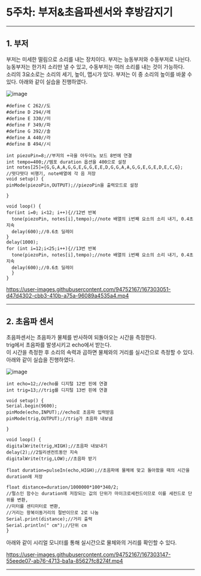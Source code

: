 # 5주차: 부저&초음파센서와 후방감지기
---------
## 1. 부저
부저는 미세한 떨림으로 소리를 내는 장치이다. 부저는 능동부저와 수동부저로 나뉜다.    
능동부저는 한가지 소리만 낼 수 있고, 수동부저는 여러 소리를 내는 것이 가능하다.   
소리의 3요소로는 소리의 세기, 높이, 맵시가 있다. 부저는 이 중 소리의 높이를 바꿀 수 있다.
아래와 같이 실습을 진행하였다.   

![image](https://user-images.githubusercontent.com/94752167/167303021-8cea3afd-4730-42c2-8892-508435c951b6.png)
     
```
#define C 262//도
#define D 294//레
#define E 330//미
#define F 349//파
#define G 392//솔
#define A 440//라
#define B 494//시

int piezoPin=8;//부저의 +극을 아두이노 보드 8번에 연결
int tempo=400;//템포 duration 옵션을 400으로 설정
int notes[25]={G,G,A,A,G,G,E,G,G,E,E,D,G,G,A,A,G,G,E,G,E,D,E,C,G};
//떳다떳다 비행기, note배열에 각 음 저장
void setup() {
pinMode(piezoPin,OUTPUT);//piezoPin을 출력모드로 설정

}

void loop() {
for(int i=0; i<12; i++){//12번 반복
  tone(piezoPin, notes[i],tempo);//note 배열의 i번째 요소의 소리 내기, 0.4초 지속
  delay(600);//0.6초 딜레이
}
delay(1000);
for (int i=12;i<25;i++){//13번 반복
  tone(piezoPin, notes[i],tempo);//note 배열의 i번째 요소의 소리 내기, 0.4초 지속
  delay(600);//0.6초 딜레이
  }
}
```
    
  

https://user-images.githubusercontent.com/94752167/167303051-d47d4302-cbb3-410b-a75a-96089a4535a4.mp4

----------
## 2. 초음파 센서

초음파센서는 초음파가 물체를 반사하여 되돌아오는 시간을 측정한다.    
trig에서 초음파를 발생시키고 echo에서 받는다.   
이 시간을 측정한 후 소리의 속력과 곱하면 물체와의 거리를 실시간으로 측정할 수 있다.    
아래와 같이 실습을 진행하였다.    

![image](https://user-images.githubusercontent.com/94752167/167303110-c550eb50-682d-4480-84b9-0573666e180d.png)


```
int echo=12;//echo를 디지털 12번 핀에 연결
int trig=13;//trig를 디지털 13번 핀에 연결

void setup() {
Serial.begin(9600);
pinMode(echo,INPUT);//echo로 초음파 입력받음
pinMode(trig,OUTPUT);//trig가 초음파 내보냄

}

void loop() {
digitalWrite(trig,HIGH);//초음파 내보내기
delay(2);//2밀리센컨트동안 지속
digitalWrite(trig,LOW);//초음파 받기

float duration=pulseIn(echo,HIGH);//초음파에 물체에 맞고 돌아왔을 때의 시간을 duration에 저장

float distance=duration/1000000*100*340/2;
//펄스인 함수는 duration에 저장되는 값의 단위가 마이크로세컨드이므로 이를 세컨드로 단위를 변환,
//미터를 센티미터로 변환,
//거리는 왕복이동거리의 절반이므로 2로 나눔
Serial.print(distance);//거리 출력
Serial.println(" cm");//단위 cm
}
```

아래와 같이 시리얼 모니터를 통해 실시간으로 물체와의 거리를 확인할 수 있다.   


https://user-images.githubusercontent.com/94752167/167303147-55eede07-ab76-4713-ba1a-85627fc8274f.mp4


-----
